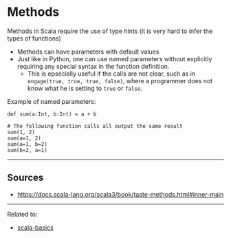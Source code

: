 # Methods

 Methods in Scala require the use of type hints (it is very hard to infer the types of functions)
* Methods can have parameters with default values
* Just like in Python, one can use named parameters without explicitly requiring any special syntax in the function definition.
	* This is epsecially useful if the calls are not clear, such as in `engage(true, true, true, false)`, where a programmer does not know what he is setting to `true` or `false`. 

Example of named parameters:
```
def sum(a:Int, b:Int) = a + b

# The following function calls all output the same result
sum(1, 2)
sum(a=1, 2)
sum(a=1, b=2)
sum(b=2, a=1)
```


<hr>

## Sources
- https://docs.scala-lang.org/scala3/book/taste-methods.html#inner-main

<hr>

Related to:
* [scala-basics](scala-basics.md)




